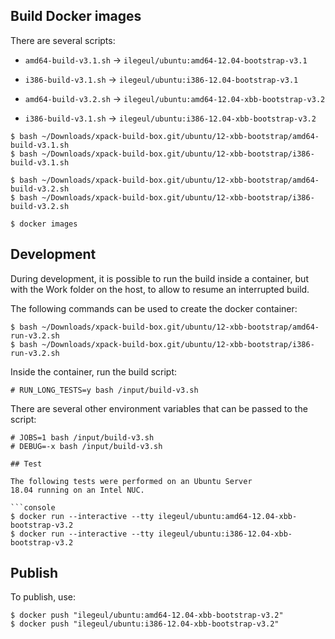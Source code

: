 
## Build Docker images

There are several scripts:

- `amd64-build-v3.1.sh` -> `ilegeul/ubuntu:amd64-12.04-bootstrap-v3.1`
- `i386-build-v3.1.sh` -> `ilegeul/ubuntu:i386-12.04-bootstrap-v3.1`

- `amd64-build-v3.2.sh` -> `ilegeul/ubuntu:amd64-12.04-xbb-bootstrap-v3.2`
- `i386-build-v3.1.sh` -> `ilegeul/ubuntu:i386-12.04-xbb-bootstrap-v3.2`

```console
$ bash ~/Downloads/xpack-build-box.git/ubuntu/12-xbb-bootstrap/amd64-build-v3.1.sh
$ bash ~/Downloads/xpack-build-box.git/ubuntu/12-xbb-bootstrap/i386-build-v3.1.sh

$ bash ~/Downloads/xpack-build-box.git/ubuntu/12-xbb-bootstrap/amd64-build-v3.2.sh
$ bash ~/Downloads/xpack-build-box.git/ubuntu/12-xbb-bootstrap/i386-build-v3.2.sh

$ docker images
```

## Development

During development, it is possible to run the build inside a container,
but with the Work folder on the host, to allow to resume an interrupted
build.

The following commands can be used to create the docker container:

```console
$ bash ~/Downloads/xpack-build-box.git/ubuntu/12-xbb-bootstrap/amd64-run-v3.2.sh
$ bash ~/Downloads/xpack-build-box.git/ubuntu/12-xbb-bootstrap/i386-run-v3.2.sh
```

Inside the container, run the build script:

```console
# RUN_LONG_TESTS=y bash /input/build-v3.sh
```

There are several other environment variables that can be passed to the script:

```console
# JOBS=1 bash /input/build-v3.sh
# DEBUG=-x bash /input/build-v3.sh

## Test

The following tests were performed on an Ubuntu Server
18.04 running on an Intel NUC.

```console
$ docker run --interactive --tty ilegeul/ubuntu:amd64-12.04-xbb-bootstrap-v3.2
$ docker run --interactive --tty ilegeul/ubuntu:i386-12.04-xbb-bootstrap-v3.2
```

## Publish

To publish, use:

```console
$ docker push "ilegeul/ubuntu:amd64-12.04-xbb-bootstrap-v3.2"
$ docker push "ilegeul/ubuntu:i386-12.04-xbb-bootstrap-v3.2"
```
